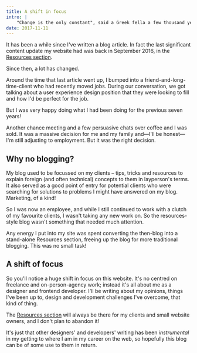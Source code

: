 ```yaml
---
title: A shift in focus
intro: |
    "Change is the only constant", said a Greek fella a few thousand years ago. Turns out this is very true. And it happens when you least need/expect it!
date: 2017-11-11
---
```


It has been a while since I've written a blog article. In fact the last significant content update my website had was back in September 2016, in the [Resources section](/resources).

Since then, a lot has changed.

Around the time that last article went up, I bumped into a friend-and-long-time-client who had recently moved jobs. During our conversation, we got talking about a user experience design position that they were looking to fill and how I'd be perfect for the job.

But I was very happy doing what I had been doing for the previous seven years!

Another chance meeting and a few persuasive chats over coffee and I was sold. It was a massive decision for me and my family and—I'll be honest—I'm still adjusting to employment. But it was the right decision.


## Why no blogging?

My blog used to be focussed on my clients – tips, tricks and resources to explain foreign (and often technical) concepts to them in layperson's terms. It also served as a good point of entry for potential clients who were searching for solutions to problems I might have answered on my blog. Marketing, of a kind!

So I was now an employee, and while I still continued to work with a clutch of my favourite clients, I wasn't taking any new work on. So the resources-style blog wasn't something that needed much attention.

Any energy I put into my site was spent converting the then-blog into a stand-alone Resources section, freeing up the blog for more traditional blogging. This was no small task!


## A shift of focus

So you'll notice a huge shift in focus on this website. It's no centred on freelance and on-person-agency work; instead it's all about me as a designer and frontend developer. I'll be writing about my opinions, things I've been up to, design and development challenges I've overcome, that kind of thing.

The [Resources section](/resources) will always be there for my clients and small website owners, and I don't plan to abandon it!

It's just that other designers' and developers' writing has been _instrumental_ in my getting to where I am in my career on the web, so hopefully this blog can be of some use to them in return.
